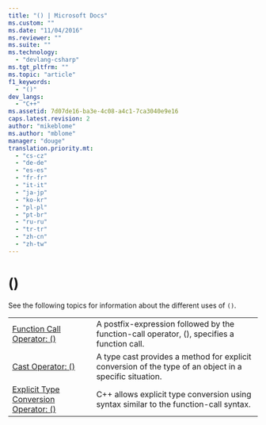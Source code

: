 ```yaml
---
title: "() | Microsoft Docs"
ms.custom: ""
ms.date: "11/04/2016"
ms.reviewer: ""
ms.suite: ""
ms.technology: 
  - "devlang-csharp"
ms.tgt_pltfrm: ""
ms.topic: "article"
f1_keywords: 
  - "()"
dev_langs: 
  - "C++"
ms.assetid: 7d07de16-ba3e-4c08-a4c1-7ca3040e9e16
caps.latest.revision: 2
author: "mikeblome"
ms.author: "mblome"
manager: "douge"
translation.priority.mt: 
  - "cs-cz"
  - "de-de"
  - "es-es"
  - "fr-fr"
  - "it-it"
  - "ja-jp"
  - "ko-kr"
  - "pl-pl"
  - "pt-br"
  - "ru-ru"
  - "tr-tr"
  - "zh-cn"
  - "zh-tw"
---
```

# ()
See the following topics for information about the different uses of `()`.  
  
|||  
|-|-|  
|[Function Call Operator: ()](http://msdn.microsoft.com/Library/50c92e59-a4bf-415a-a6ab-d66c679ee80a)|A postfix-expression followed by the function-call operator, (), specifies a function call.|  
|[Cast Operator: ()](http://msdn.microsoft.com/Library/4c99eb92-1b19-4a5d-9840-5d8c29b8453e)|A type cast provides a method for explicit conversion of the type of an object in a specific situation.|  
|[Explicit Type Conversion Operator: ()](http://msdn.microsoft.com/Library/54272006-5ffb-45ed-8283-27152ab97529)|C++ allows explicit type conversion using syntax similar to the function-call syntax.|